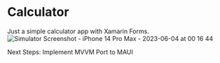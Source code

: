 # Calculator

Just a simple calculator app with Xamarin Forms.
![Simulator Screenshot - iPhone 14 Pro Max - 2023-06-04 at 00 16 44](https://github.com/Seesi/Calculator/assets/33326245/e63fbd3b-1c22-45c4-889d-aa60064e01be)


Next Steps:
Implement MVVM
Port to MAUI
